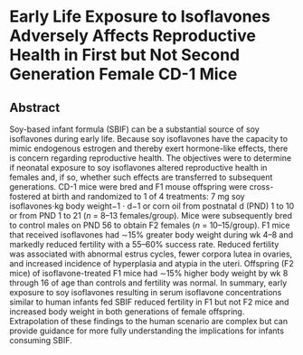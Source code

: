 # Early Life Exposure to Isoflavones Adversely Affects Reproductive Health in First but Not Second Generation Female CD-1 Mice

## Abstract

Soy-based infant formula (SBIF) can be a substantial source of soy isoflavones during early life. Because soy isoflavones have the capacity to mimic endogenous estrogen and thereby exert hormone-like effects, there is concern regarding reproductive health. The objectives were to determine if neonatal exposure to soy isoflavones altered reproductive health in females and, if so, whether such effects are transferred to subsequent generations. CD-1 mice were bred and F1 mouse offspring were cross-fostered at birth and randomized to 1 of 4 treatments: 7 mg soy isoflavones⋅kg body weight−1 ⋅ d−1 or corn oil from postnatal d (PND) 1 to 10 or from PND 1 to 21 (_n_ = 8–13 females/group). Mice were subsequently bred to control males on PND 56 to obtain F2 females (_n_ = 10–15/group). F1 mice that received isoflavones had ∼15% greater body weight during wk 4–8 and markedly reduced fertility with a 55–60% success rate. Reduced fertility was associated with abnormal estrus cycles, fewer corpora lutea in ovaries, and increased incidence of hyperplasia and atypia in the uteri. Offspring (F2 mice) of isoflavone-treated F1 mice had ∼15% higher body weight by wk 8 through 16 of age than controls and fertility was normal. In summary, early exposure to soy isoflavones resulting in serum isoflavone concentrations similar to human infants fed SBIF reduced fertility in F1 but not F2 mice and increased body weight in both generations of female offspring. Extrapolation of these findings to the human scenario are complex but can provide guidance for more fully understanding the implications for infants consuming SBIF. 